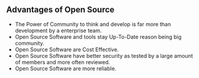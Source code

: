 ## Advantages of Open Source

- The Power of Community to think and develop is far more than development by a enterprise team.
- Open Source Software and tools stay Up-To-Date reason being big community.
- Open Source Software are Cost Effective.
- Open Source Software have better security as tested by a large amount of members and more often reviewed.
- Open Source Software are more reliable.
